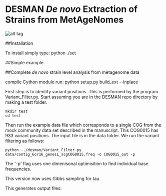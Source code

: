# DESMAN _De novo_ Extraction of Strains from MetAgeNomes

![alt tag](https://github.com/chrisquince/DESMAN/desmans.jpg)

##Installation

To install simply type:
    python ./set
    

##Simple example

##Complete _de novo_ strain level analysis from metagenome data


compile Cython module run:
    python setup.py build_ext --inplace

First step is to identify variant positions. This is performed by the program Variant_Filter.py. 
Start assuming you are in the DESMAN repo directory by making a test folder.

    mkdir test
    cd test

Then run the example data file which corresponds to a single COG from the mock community data set 
described in the manuscript. This COG0015 has 933 variant positions. The input file is in the data 
folder. We run the variant filtering as follows:

    python ../desman/Variant_Filter.py data/contig_6or16_genesL_scgCOG0015.freq -o COG0015_out -p

The '-p' flag uses one dimenisonal optimisition to find individual base frequencies.

This version now uses Gibbs sampling for tau.

This generates output files: 

